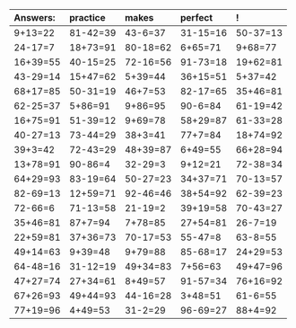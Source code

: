 | Answers: | practice | makes | perfect | ! |
| :--- | :--- | :--- | :--- | :--- |
| 9+13=22 | 81-42=39 | 43-6=37 | 31-15=16 | 50-37=13 | 
| 24-17=7 | 18+73=91 | 80-18=62 | 6+65=71 | 9+68=77 | 
| 16+39=55 | 40-15=25 | 72-16=56 | 91-73=18 | 19+62=81 | 
| 43-29=14 | 15+47=62 | 5+39=44 | 36+15=51 | 5+37=42 | 
| 68+17=85 | 50-31=19 | 46+7=53 | 82-17=65 | 35+46=81 | 
| 62-25=37 | 5+86=91 | 9+86=95 | 90-6=84 | 61-19=42 | 
| 16+75=91 | 51-39=12 | 9+69=78 | 58+29=87 | 61-33=28 | 
| 40-27=13 | 73-44=29 | 38+3=41 | 77+7=84 | 18+74=92 | 
| 39+3=42 | 72-43=29 | 48+39=87 | 6+49=55 | 66+28=94 | 
| 13+78=91 | 90-86=4 | 32-29=3 | 9+12=21 | 72-38=34 | 
| 64+29=93 | 83-19=64 | 50-27=23 | 34+37=71 | 70-13=57 | 
| 82-69=13 | 12+59=71 | 92-46=46 | 38+54=92 | 62-39=23 | 
| 72-66=6 | 71-13=58 | 21-19=2 | 39+19=58 | 70-43=27 | 
| 35+46=81 | 87+7=94 | 7+78=85 | 27+54=81 | 26-7=19 | 
| 22+59=81 | 37+36=73 | 70-17=53 | 55-47=8 | 63-8=55 | 
| 49+14=63 | 9+39=48 | 9+79=88 | 85-68=17 | 24+29=53 | 
| 64-48=16 | 31-12=19 | 49+34=83 | 7+56=63 | 49+47=96 | 
| 47+27=74 | 27+34=61 | 8+49=57 | 91-57=34 | 76+16=92 | 
| 67+26=93 | 49+44=93 | 44-16=28 | 3+48=51 | 61-6=55 | 
| 77+19=96 | 4+49=53 | 31-2=29 | 96-69=27 | 88+4=92 | 
